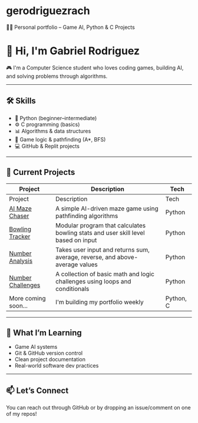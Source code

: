 # gerodriguezrach
👨‍💻 Personal portfolio – Game AI, Python &amp; C Projects
# 👋 Hi, I'm Gabriel Rodriguez

🎮 I'm a Computer Science student who loves coding games, building AI, and solving problems through algorithms.

---

## 🛠️ Skills
- 🐍 Python (beginner–intermediate)
- ⚙️ C programming (basics)
- 📊 Algorithms & data structures
- 👾 Game logic & pathfinding (A*, BFS)
- 💻 GitHub & Replit projects

---

## 🚀 Current Projects
| Project | Description | Tech |
|--------|-------------|------|
Project | Description | Tech
[AI Maze Chaser](https://replit.com/@gerodriguezrach/AI-maze-chaser) | A simple AI-driven maze game using pathfinding algorithms | Python
[Bowling Tracker](https://github.com/gabrielrodev/gerodriguezrach/tree/main/bowling_tracker) | Modular program that calculates bowling stats and user skill level based on input | Python
[Number Analysis](https://github.com/gabrielrodev/gerodriguezrach/tree/main/number_challenges) | Takes user input and returns sum, average, reverse, and above-average values | Python
[Number Challenges](https://github.com/gabrielrodev/gerodriguezrach/tree/main/number_stats) | A collection of basic math and logic challenges using loops and conditionals | Python
More coming soon... | I'm building my portfolio weekly | Python, C

---

## 🧠 What I’m Learning
- Game AI systems
- Git & GitHub version control
- Clean project documentation
- Real-world software dev practices

---

## 📫 Let’s Connect
You can reach out through GitHub or by dropping an issue/comment on one of my repos!
